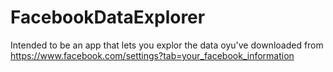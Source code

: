 # FacebookDataExplorer

Intended to be an app that lets you explor the data oyu've downloaded from https://www.facebook.com/settings?tab=your_facebook_information
